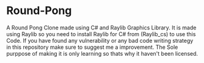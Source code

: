 # Round-Pong
A Round Pong Clone made using C# and Raylib Graphics Library.
It is made using Raylib so you need to install Raylib for C# from (Raylib_cs) to use this Code.
If you have found any vulnerability or any bad code writing strategy in this repository make sure to suggest me a improvement.
The Sole purppose of making it is only learning so thats why it haven't been licensed.

